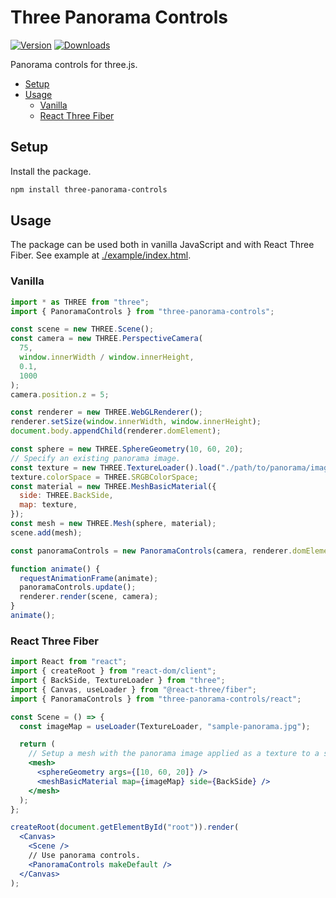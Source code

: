 # Three Panorama Controls

[![Version](https://img.shields.io/npm/v/three-panorama-controls.svg)](https://www.npmjs.com/package/three-panorama-controls)
[![Downloads](https://img.shields.io/npm/dt/three-panorama-controls.svg)](https://www.npmjs.com/package/three-panorama-controls)

Panorama controls for three.js.

- [Setup](#setup)
- [Usage](#usage)
  - [Vanilla](#vanilla)
  - [React Three Fiber](#react-three-fiber)

## Setup

Install the package.

```sh
npm install three-panorama-controls
```

## Usage

The package can be used both in vanilla JavaScript and with React Three Fiber. See example at [./example/index.html](./example/index.html).

### Vanilla

```js
import * as THREE from "three";
import { PanoramaControls } from "three-panorama-controls";

const scene = new THREE.Scene();
const camera = new THREE.PerspectiveCamera(
  75,
  window.innerWidth / window.innerHeight,
  0.1,
  1000
);
camera.position.z = 5;

const renderer = new THREE.WebGLRenderer();
renderer.setSize(window.innerWidth, window.innerHeight);
document.body.appendChild(renderer.domElement);

const sphere = new THREE.SphereGeometry(10, 60, 20);
// Specify an existing panorama image.
const texture = new THREE.TextureLoader().load("./path/to/panorama/image.png");
texture.colorSpace = THREE.SRGBColorSpace;
const material = new THREE.MeshBasicMaterial({
  side: THREE.BackSide,
  map: texture,
});
const mesh = new THREE.Mesh(sphere, material);
scene.add(mesh);

const panoramaControls = new PanoramaControls(camera, renderer.domElement);

function animate() {
  requestAnimationFrame(animate);
  panoramaControls.update();
  renderer.render(scene, camera);
}
animate();
```

### React Three Fiber

```jsx
import React from "react";
import { createRoot } from "react-dom/client";
import { BackSide, TextureLoader } from "three";
import { Canvas, useLoader } from "@react-three/fiber";
import { PanoramaControls } from "three-panorama-controls/react";

const Scene = () => {
  const imageMap = useLoader(TextureLoader, "sample-panorama.jpg");

  return (
    // Setup a mesh with the panorama image applied as a texture to a sphere.
    <mesh>
      <sphereGeometry args={[10, 60, 20]} />
      <meshBasicMaterial map={imageMap} side={BackSide} />
    </mesh>
  );
};

createRoot(document.getElementById("root")).render(
  <Canvas>
    <Scene />
    // Use panorama controls.
    <PanoramaControls makeDefault />
  </Canvas>
);
```
